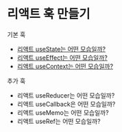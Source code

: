 # 리액트 훅 만들기

기본 훅

- [리액트 useState는 어떤 모습일까?](https://jeonghwan-kim.github.io/dev/2022/04/11/use-state.html)
- [리액트 useEffect는 어떤 모습일까?](https://jeonghwan-kim.github.io/dev/2022/04/24/use-effect.html)
- [리액트 useContext는 어떤 모습일까?](https://jeonghwan-kim.github.io/dev/2022/04/28/use-context.html)

추가 훅

- 리액트 useReducer는 어떤 모습일까?
- 리액트 useCallback은 어떤 모습일까?
- 리액트 useMemo는 어떤 모습일까?
- 리액트 useRef는 어떤 모습일까?
